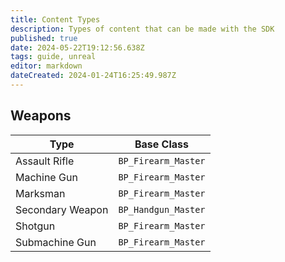 ```yaml
---
title: Content Types
description: Types of content that can be made with the SDK
published: true
date: 2024-05-22T19:12:56.638Z
tags: guide, unreal
editor: markdown
dateCreated: 2024-01-24T16:25:49.987Z
---
```


## Weapons

| Type | Base Class |
| --- | --- |
| Assault Rifle | `BP_Firearm_Master` |
| Machine Gun | `BP_Firearm_Master` |
| Marksman | `BP_Firearm_Master` |
| Secondary Weapon | `BP_Handgun_Master` |
| Shotgun | `BP_Firearm_Master` |
| Submachine Gun | `BP_Firearm_Master` |